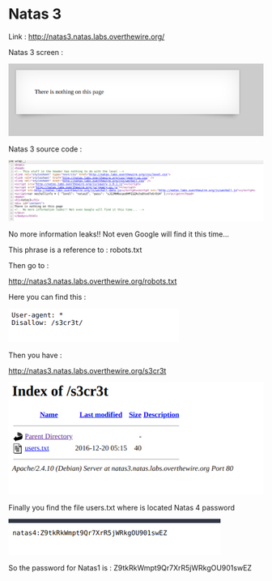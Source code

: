# Natas 3

Link : http://natas3.natas.labs.overthewire.org/

Natas 3 screen :

<img src="imgs/natas3.png" alt="Natas3 screen">


Natas 3 source code :


<img src="imgs/url_natas3.png" alt="url Natas3">


No more information leaks!! Not even Google will find it this time... 

This phrase is a reference to : robots.txt

Then go to :

http://natas3.natas.labs.overthewire.org/robots.txt

Here you can find this :

<img src="imgs/natas3_robots.png" alt="robots">

Then you have :

http://natas3.natas.labs.overthewire.org/s3cr3t

<img src="imgs/natas3_s3cr3t.png" alt="s3cr3t">

Finally you find the file users.txt where is located Natas 4 password 

<img src="imgs/natas3_pass.png" alt="pass">

So the password for Natas1 is : Z9tkRkWmpt9Qr7XrR5jWRkgOU901swEZ